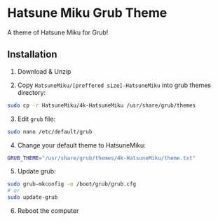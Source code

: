 # Hatsune Miku Grub Theme

A theme of Hatsune Miku for Grub!

## Installation

1. Download & Unzip

2. Copy `HatsuneMiku/[preffered size]-HatsuneMiku` into grub themes directory:

```bash
sudo cp -r HatsuneMiku/4k-HatsuneMiku /usr/share/grub/themes
```

3. Edit `grub` file:

```bash
sudo nano /etc/default/grub
```

4. Change your default theme to HatsuneMiku:

```bash
GRUB_THEME="/usr/share/grub/themes/4k-HatsuneMiku/theme.txt"
```

5. Update grub:

```bash
sudo grub-mkconfig -o /boot/grub/grub.cfg
# or
sudo update-grub
```

6. Reboot the computer
